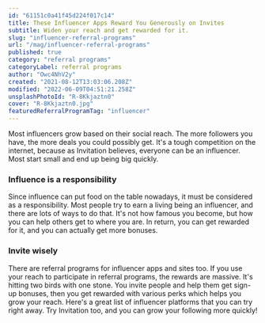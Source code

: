 ```yaml
---
id: "61151c0a41f45d224f017c14"
title: These Influencer Apps Reward You Generously on Invites
subtitle: Widen your reach and get rewarded for it.
slug: "influencer-referral-programs"
url: "/mag/influencer-referral-programs"
published: true
category: "referral programs"
categoryLabel: referral programs
author: "Owc4NhV2y"
created: "2021-08-12T13:03:06.208Z"
modified: "2022-06-09T04:51:21.258Z"
unsplashPhotoId: "R-8Kkjaztn0"
cover: "R-8Kkjaztn0.jpg"
featuredReferralProgramTag: "influencer"
---
```

Most influencers grow based on their social reach. The more followers you have, the more deals you could possibly get. It's a tough competition on the internet, because as Invitation believes, everyone can be an influencer. Most start small and end up being big quickly.

### **Influence is a responsibility**

Since influence can put food on the table nowadays, it must be considered as a responsibility. Most people try to earn a living being an influencer, and there are lots of ways to do that. It's not how famous you become, but how you can help others get to where you are. In return, you can get rewarded for it, and you can actually get more bonuses.

### **Invite wisely**

There are referral programs for influencer apps and sites too. If you use your reach to participate in referral programs, the rewards are massive. It's hitting two birds with one stone. You invite people and help them get sign-up bonuses, then you get rewarded with various perks which helps you grow your reach. Here's a great list of influencer platforms that you can try right away. Try Invitation too, and you can grow your following more quickly!